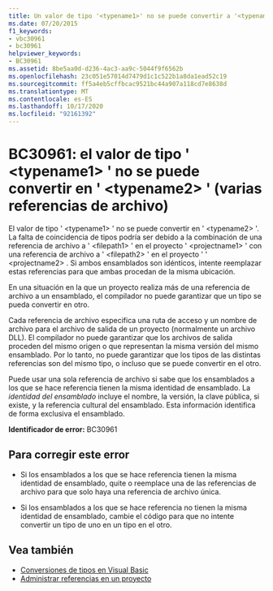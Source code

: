 ```yaml
---
title: Un valor de tipo '<typename1>' no se puede convertir a '<typename2>' (varias referencias de archivo)
ms.date: 07/20/2015
f1_keywords:
- vbc30961
- bc30961
helpviewer_keywords:
- BC30961
ms.assetid: 8be5aa0d-d236-4ac3-aa9c-5044f9f6562b
ms.openlocfilehash: 23c051e57014d7479d1c1c522b1a8da1ead52c19
ms.sourcegitcommit: ff5a4eb5cffbcac9521bc44a907a118cd7e8638d
ms.translationtype: MT
ms.contentlocale: es-ES
ms.lasthandoff: 10/17/2020
ms.locfileid: "92161392"
---
```

# <a name="bc30961-value-of-type-typename1-cannot-be-converted-to-typename2-multiple-file-references"></a>BC30961: el valor de tipo ' \<typename1> ' no se puede convertir en ' \<typename2> ' (varias referencias de archivo)

El valor de tipo ' \<typename1> ' no se puede convertir en ' \<typename2> '. La falta de coincidencia de tipos podría ser debido a la combinación de una referencia de archivo a ' \<filepath1> ' en el proyecto ' \<projectname1> ' con una referencia de archivo a ' \<filepath2> ' en el proyecto ' ' \<projectname2> . Si ambos ensamblados son idénticos, intente reemplazar estas referencias para que ambas procedan de la misma ubicación.

 En una situación en la que un proyecto realiza más de una referencia de archivo a un ensamblado, el compilador no puede garantizar que un tipo se pueda convertir en otro.

 Cada referencia de archivo especifica una ruta de acceso y un nombre de archivo para el archivo de salida de un proyecto (normalmente un archivo DLL). El compilador no puede garantizar que los archivos de salida proceden del mismo origen o que representan la misma versión del mismo ensamblado. Por lo tanto, no puede garantizar que los tipos de las distintas referencias son del mismo tipo, o incluso que se puede convertir en el otro.

 Puede usar una sola referencia de archivo si sabe que los ensamblados a los que se hace referencia tienen la misma identidad de ensamblado. La *identidad del ensamblado* incluye el nombre, la versión, la clave pública, si existe, y la referencia cultural del ensamblado. Esta información identifica de forma exclusiva el ensamblado.

 **Identificador de error:** BC30961

## <a name="to-correct-this-error"></a>Para corregir este error

- Si los ensamblados a los que se hace referencia tienen la misma identidad de ensamblado, quite o reemplace una de las referencias de archivo para que solo haya una referencia de archivo única.

- Si los ensamblados a los que se hace referencia no tienen la misma identidad de ensamblado, cambie el código para que no intente convertir un tipo de uno en un tipo en el otro.

## <a name="see-also"></a>Vea también

- [Conversiones de tipos en Visual Basic](../../programming-guide/language-features/data-types/type-conversions.md)
- [Administrar referencias en un proyecto](/visualstudio/ide/managing-references-in-a-project)
